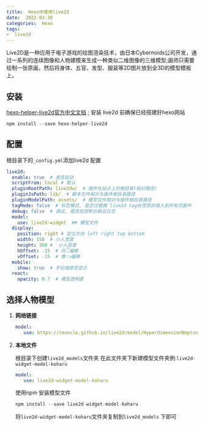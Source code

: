 ```yaml
---
title:  Hexo中使用live2d
date:  2022-03-30
categories:  Hexo
tags:
-  live2d
---
```


Live2D是一种应用于电子游戏的绘图渲染技术，由日本Cybernoids公司开发，通过一系列的连续图像和人物建模来生成一种类似二维图像的三维模型;画师只需要绘制一张原画，然后将身体、五官、发型、服装等2D图片放到全3D的模型模板上。

<!--more-->

## 安装

[hexo-helper-live2d官方中文文档](https://github.com/EYHN/hexo-helper-live2d/blob/master/README.zh-CN.md) ; 安装 live2d 前确保已经搭建好hexo网站

```js
npm install --save hexo-helper-live2d
```



## 配置

根目录下的`_config.yml`添加live2d 配置

```yml
live2d:
  enable: true  # 是否启动
  scriptFrom: local # 默认
  pluginRootPath: live2dw/  # 插件在站点上的根目录(相对路径)
  pluginJsPath: lib/  # 脚本文件相对与插件根目录路径
  pluginModelPath: assets/  # 模型文件相对与插件根目录路径
  tagMode: false  # 标签模式, 是否仅替换 live2d tag标签而非插入到所有页面中
  debug: false  # 调试, 是否在控制台输出日志
  model:
    use: live2d-widget  ## 模型文件
  display:
    position: right # 定位方向 left right top bottom
    width: 150  # 小人宽度
    height: 300 #  小人高度
    hOffset: -15  # 向👇偏移
    vOffset: -15  # 像👈偏移
  mobile:
    show: true  # 手机端是否显示
  react:
    opacity: 0.7  # 模型透明度

```

## 选择人物模型

1. **网络链接**

    ```yml
    model:
       use: https://imuncle.github.io/live2d/model/HyperdimensionNeptunia/vert_classic/index.json ## 模型文件
    ```

    

2. **本地文件**

    根目录下创建`live2d_models`文件夹 在此文件夹下新建模型文件夹例:`live2d-widget-model-koharu`

    ```yml
    model:
       use: live2d-widget-model-koharu
    ```

    使用npm 安装模型文件

    ```js
    npm install --save live2d-widget-model-koharu
    ```

    将`live2d-widget-model-koharu`文件夹复制到`live2d_models` 下即可

## 